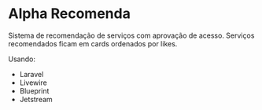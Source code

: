 # Alpha Recomenda

Sistema de recomendação de serviços com aprovação de acesso. Serviços recomendados ficam em cards ordenados por likes.

Usando:
* Laravel
* Livewire 
* Blueprint
* Jetstream
